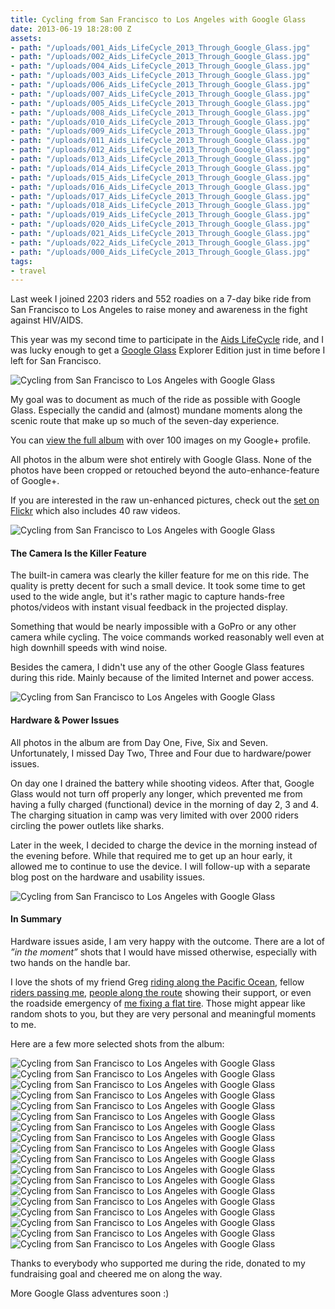 ```yaml
---
title: Cycling from San Francisco to Los Angeles with Google Glass
date: 2013-06-19 18:28:00 Z
assets:
- path: "/uploads/001_Aids_LifeCycle_2013_Through_Google_Glass.jpg"
- path: "/uploads/002_Aids_LifeCycle_2013_Through_Google_Glass.jpg"
- path: "/uploads/004_Aids_LifeCycle_2013_Through_Google_Glass.jpg"
- path: "/uploads/003_Aids_LifeCycle_2013_Through_Google_Glass.jpg"
- path: "/uploads/006_Aids_LifeCycle_2013_Through_Google_Glass.jpg"
- path: "/uploads/007_Aids_LifeCycle_2013_Through_Google_Glass.jpg"
- path: "/uploads/005_Aids_LifeCycle_2013_Through_Google_Glass.jpg"
- path: "/uploads/008_Aids_LifeCycle_2013_Through_Google_Glass.jpg"
- path: "/uploads/010_Aids_LifeCycle_2013_Through_Google_Glass.jpg"
- path: "/uploads/009_Aids_LifeCycle_2013_Through_Google_Glass.jpg"
- path: "/uploads/011_Aids_LifeCycle_2013_Through_Google_Glass.jpg"
- path: "/uploads/012_Aids_LifeCycle_2013_Through_Google_Glass.jpg"
- path: "/uploads/013_Aids_LifeCycle_2013_Through_Google_Glass.jpg"
- path: "/uploads/014_Aids_LifeCycle_2013_Through_Google_Glass.jpg"
- path: "/uploads/015_Aids_LifeCycle_2013_Through_Google_Glass.jpg"
- path: "/uploads/016_Aids_LifeCycle_2013_Through_Google_Glass.jpg"
- path: "/uploads/017_Aids_LifeCycle_2013_Through_Google_Glass.jpg"
- path: "/uploads/018_Aids_LifeCycle_2013_Through_Google_Glass.jpg"
- path: "/uploads/019_Aids_LifeCycle_2013_Through_Google_Glass.jpg"
- path: "/uploads/020_Aids_LifeCycle_2013_Through_Google_Glass.jpg"
- path: "/uploads/021_Aids_LifeCycle_2013_Through_Google_Glass.jpg"
- path: "/uploads/022_Aids_LifeCycle_2013_Through_Google_Glass.jpg"
- path: "/uploads/000_Aids_LifeCycle_2013_Through_Google_Glass.jpg"
tags:
- travel
---
```


Last week I joined 2203 riders and 552 roadies on a 7-day bike ride from San Francisco to Los Angeles to raise money and awareness in the fight against HIV/AIDS.

This year was my second time to participate in the [Aids LifeCycle](http://www.aidslifecycle.org/ "Aids LifeCycle Ride") ride, and I was lucky enough to get a [Google Glass](http://www.google.com/glass/start/ "Project Glass") Explorer Edition just in time before I left for San Francisco.

![Cycling from San Francisco to Los Angeles with Google Glass](/uploads/003_Aids_LifeCycle_2013_Through_Google_Glass.jpg)

My goal was to document as much of the ride as possible with Google Glass. Especially the candid and (almost) mundane moments along the scenic route that make up so much of the seven-day experience.

You can [view the full album](https://plus.google.com/photos/113242327434301651643/albums/5889226362322005393) with over 100 images on my Google+ profile.

All photos in the album were shot entirely with Google Glass. None of the photos have been cropped or retouched beyond the auto-enhance-feature of Google+.

If you are interested in the raw un-enhanced pictures, check out the [set on Flickr](http://www.flickr.com/photos/kaigradert/sets/72157634031482642/ "Aids LifeCycle 2013: Through Google Glass") which also includes 40 raw videos.

![Cycling from San Francisco to Los Angeles with Google Glass](/uploads/008_Aids_LifeCycle_2013_Through_Google_Glass.jpg)

#### The Camera Is the Killer Feature

The built-in camera was clearly the killer feature for me on this ride. The quality is pretty decent for such a small device. It took some time to get used to the wide angle, but it's rather magic to capture hands-free photos/videos with instant visual feedback in the projected display.

Something that would be nearly impossible with a GoPro or any other camera while cycling. The voice commands worked reasonably well even at high downhill speeds with wind noise.

Besides the camera, I didn't use any of the other Google Glass features during this ride. Mainly because of the limited Internet and power access.

![Cycling from San Francisco to Los Angeles with Google Glass](/uploads/012_Aids_LifeCycle_2013_Through_Google_Glass.jpg)

#### Hardware & Power Issues

All photos in the album are from Day One, Five, Six and Seven. Unfortunately, I missed Day Two, Three and Four due to hardware/power issues.

On day one I drained the battery while shooting videos. After that, Google Glass would not turn off properly any longer, which prevented me from having a fully charged (functional) device in the morning of day 2, 3 and 4. The charging situation in camp was very limited with over 2000 riders circling the power outlets like sharks.

Later in the week, I decided to charge the device in the morning instead of the evening before. While that required me to get up an hour early, it allowed me to continue to use the device. I will follow-up with a separate blog post on the hardware and usability issues.

![Cycling from San Francisco to Los Angeles with Google Glass](/uploads/015_Aids_LifeCycle_2013_Through_Google_Glass.jpg)

#### In Summary
Hardware issues aside, I am very happy with the outcome. There are a lot of *”in the moment”* shots that I would have missed otherwise, especially with two hands on the handle bar.

I love the shots of my friend Greg [riding along the Pacific Ocean](https://plus.google.com/photos/113242327434301651643/albums/5889226362322005393/5889227604115154866?sort=7&pid=5889227604115154866&oid=113242327434301651643 "Aids LifeCycle 2013 – Day 6: Lompoc to Ventura #throughglass #cycling"), fellow [riders passing me](https://plus.google.com/photos/113242327434301651643/albums/5889226362322005393/5889226822887163314?sort=7&pid=5889226822887163314&oid=113242327434301651643 "Aids LifeCycle 2013 – Day 5: Santa Maria to Lompoc #throughglass #cycling"), [people along the route](https://plus.google.com/photos/113242327434301651643/albums/5889226362322005393/5889227725332896658?sort=7&pid=5889227725332896658&oid=113242327434301651643 "Aids LifeCycle 2013 – Day 7: Ventura to Los Angeles #throughglass #cycling") showing their support, or even the roadside emergency of [me fixing a flat tire](https://plus.google.com/photos/113242327434301651643/albums/5889226362322005393/5889227317212516706?sort=7&pid=5889227317212516706&oid=113242327434301651643 "Aids LifeCycle 2013 – Day 6: Lompoc to Ventura #throughglass #cycling"). Those might appear like random shots to you, but they are very personal and meaningful moments to me.

Here are a few more selected shots from the album:

![Cycling from San Francisco to Los Angeles with Google Glass](/uploads/001_Aids_LifeCycle_2013_Through_Google_Glass.jpg)
![Cycling from San Francisco to Los Angeles with Google Glass](/uploads/002_Aids_LifeCycle_2013_Through_Google_Glass.jpg)
![Cycling from San Francisco to Los Angeles with Google Glass](/uploads/004_Aids_LifeCycle_2013_Through_Google_Glass.jpg)
![Cycling from San Francisco to Los Angeles with Google Glass](/uploads/005_Aids_LifeCycle_2013_Through_Google_Glass.jpg)
![Cycling from San Francisco to Los Angeles with Google Glass](/uploads/006_Aids_LifeCycle_2013_Through_Google_Glass.jpg)
![Cycling from San Francisco to Los Angeles with Google Glass](/uploads/007_Aids_LifeCycle_2013_Through_Google_Glass.jpg)
![Cycling from San Francisco to Los Angeles with Google Glass](/uploads/009_Aids_LifeCycle_2013_Through_Google_Glass.jpg)
![Cycling from San Francisco to Los Angeles with Google Glass](/uploads/010_Aids_LifeCycle_2013_Through_Google_Glass.jpg)
![Cycling from San Francisco to Los Angeles with Google Glass](/uploads/011_Aids_LifeCycle_2013_Through_Google_Glass.jpg)
![Cycling from San Francisco to Los Angeles with Google Glass](/uploads/013_Aids_LifeCycle_2013_Through_Google_Glass.jpg)
![Cycling from San Francisco to Los Angeles with Google Glass](/uploads/014_Aids_LifeCycle_2013_Through_Google_Glass.jpg)
![Cycling from San Francisco to Los Angeles with Google Glass](/uploads/016_Aids_LifeCycle_2013_Through_Google_Glass.jpg)
![Cycling from San Francisco to Los Angeles with Google Glass](/uploads/017_Aids_LifeCycle_2013_Through_Google_Glass.jpg)
![Cycling from San Francisco to Los Angeles with Google Glass](/uploads/018_Aids_LifeCycle_2013_Through_Google_Glass.jpg)
![Cycling from San Francisco to Los Angeles with Google Glass](/uploads/019_Aids_LifeCycle_2013_Through_Google_Glass.jpg)
![Cycling from San Francisco to Los Angeles with Google Glass](/uploads/020_Aids_LifeCycle_2013_Through_Google_Glass.jpg)
![Cycling from San Francisco to Los Angeles with Google Glass](/uploads/021_Aids_LifeCycle_2013_Through_Google_Glass.jpg)
![Cycling from San Francisco to Los Angeles with Google Glass](/uploads/022_Aids_LifeCycle_2013_Through_Google_Glass.jpg)

Thanks to everybody who supported me during the ride, donated to my fundraising goal and cheered me on along the way.

More Google Glass adventures soon :)
